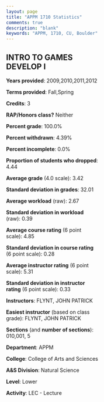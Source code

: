 ```yaml
---
layout: page
title: "APPM 1710 Statistics"
comments: true
description: "blank"
keywords: "APPM, 1710, CU, Boulder"
--- 
```

<head>
<script src="https://ajax.googleapis.com/ajax/libs/jquery/2.1.3/jquery.min.js"></script>
<script src="https://dl.dropboxusercontent.com/s/pc42nxpaw1ea4o9/highcharts.js?dl=0"></script>
<!-- <script src="../assets/js/highcharts.js"></script> -->
<style type="text/css">@font-face {
	font-family: "Bebas Neue";
	src: url(https://www.filehosting.org/file/details/544349/BebasNeue%20Regular.otf) format("opentype");
	}
	h1.Bebas { 
		font-family: "Bebas Neue", Verdana, Tahoma;
	}
</style>
</head>
<body>
	<div id="container" style="float: right; width: 45%; height: 88%; margin-left: 2.5%; margin-right: 2.5%;"></div>
	<script language="JavaScript">
		$(document).ready(function() {
		var chart = {type: 'column'};
		var title = {text: 'Grade Distribution'};
		var xAxis = {categories: ['A','B','C','D','F'],crosshair: true};
		var yAxis = {min: 0,title: {text: 'Percentage'}};
		var tooltip = {headerFormat: '<center><b><span style="font-size:20px">{point.key}</span></b></center>',
		               pointFormat: '<td style="padding:0"><b>{point.y:.1f}%</b></td>',
		               footerFormat: '</table>',shared: true,useHTML: true};
		var plotOptions = {column: {pointPadding: 0.0,borderWidth: 0}};  
		var credits = {enabled: false};var series= [{name: 'Percent',data: [66.28,20.93,6.98,0.0,5.81,]}];
		var json = {};
		json.chart = chart;
		json.title = title;
		json.tooltip = tooltip;
		json.xAxis = xAxis;
		json.yAxis = yAxis;  
		json.series = series;
		json.plotOptions = plotOptions;  
		json.credits = credits;
		$('#container').highcharts(json);
	});
	</script>
</body>
			   
## INTRO TO GAMES DEVELOP I

**Years provided**: 2009,2010,2011,2012

**Terms provided**: Fall,Spring

**Credits**: 3

**RAP/Honors class?** Neither

**Percent grade**: 100.0%

**Percent withdrawn**: 4.39%

**Percent incomplete**: 0.0%

**Proportion of students who dropped**: 4.44

**Average grade** (4.0 scale): 3.42

**Standard deviation in grades**: 32.01

**Average workload** (raw): 2.67

**Standard deviation in workload** (raw): 0.39

**Average course rating** (6 point scale): 4.85

**Standard deviation in course rating** (6 point scale): 0.28

**Average instructor rating** (6 point scale): 5.31

**Standard deviation in instructor rating** (6 point scale): 0.33

**Instructors**: FLYNT, JOHN PATRICK

**Easiest instructor** (based on class grade): FLYNT, JOHN PATRICK

**Sections** (and **number of sections**): 010,001, 5

**Department**: APPM

**College**: College of Arts and Sciences

**A&S Division**: Natural Science

**Level**: Lower

**Activity**: LEC - Lecture